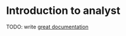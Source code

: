 # Introduction to analyst

TODO: write [great documentation](http://jacobian.org/writing/what-to-write/)
